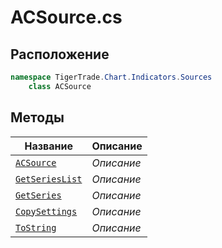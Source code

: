 
# ACSource.cs
## Расположение
```csharp
namespace TigerTrade.Chart.Indicators.Sources  
    class ACSource
```

## Методы
| Название | Описание |
| --- | --- |
| [`ACSource`](./metody/ACSource.md) | *Описание* |
| [`GetSeriesList`](./metody/GetSeriesList.md) | *Описание* |
| [`GetSeries`](./metody/GetSeries.md) | *Описание* |
| [`CopySettings`](./metody/CopySettings.md) | *Описание* |
| [`ToString`](./metody/ToString.md) | *Описание* |
